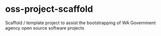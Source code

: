 # oss-project-scaffold
Scaffold / template project to assist the bootstrapping of WA Government agency open source software projects
